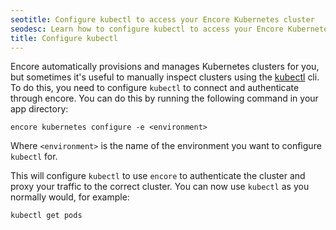 ```yaml
---
seotitle: Configure kubectl to access your Encore Kubernetes cluster
seodesc: Learn how to configure kubectl to access your Encore Kubernetes cluster.
title: Configure kubectl
---
```


Encore automatically provisions and manages Kubernetes clusters for you, but sometimes it's useful to manually inspect
clusters using the [kubectl](https://kubernetes.io/docs/reference/kubectl/) cli. To do this, you need to configure `kubectl` to connect and authenticate through
encore. You can do this by running the following command in your app directory:

```shell
encore kubernetes configure -e <environment>
```

Where `<environment>` is the name of the environment you want to configure `kubectl` for.

This will configure `kubectl` to use `encore` to authenticate the cluster and proxy your traffic to the correct 
cluster. You can now use `kubectl` as you normally would, for example:

```shell
kubectl get pods
```
